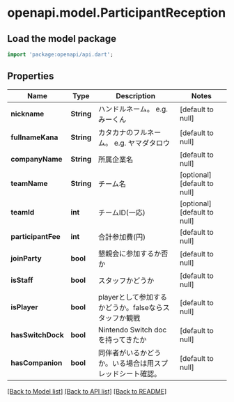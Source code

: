 # openapi.model.ParticipantReception

## Load the model package
```dart
import 'package:openapi/api.dart';
```

## Properties
Name | Type | Description | Notes
------------ | ------------- | ------------- | -------------
**nickname** | **String** | ハンドルネーム。 e.g. みーくん | [default to null]
**fullnameKana** | **String** | カタカナのフルネーム。 e.g. ヤマダタロウ | [default to null]
**companyName** | **String** | 所属企業名 | [default to null]
**teamName** | **String** | チーム名 | [optional] [default to null]
**teamId** | **int** | チームID(一応) | [optional] [default to null]
**participantFee** | **int** | 合計参加費(円) | [default to null]
**joinParty** | **bool** | 懇親会に参加するか否か | [default to null]
**isStaff** | **bool** | スタッフかどうか | [default to null]
**isPlayer** | **bool** | playerとして参加するかどうか。falseならスタッフか観戦 | [default to null]
**hasSwitchDock** | **bool** | Nintendo Switch doc を持ってきたか | [default to null]
**hasCompanion** | **bool** | 同伴者がいるかどうか。いる場合は用スプレッドシート確認。 | [default to null]

[[Back to Model list]](../README.md#documentation-for-models) [[Back to API list]](../README.md#documentation-for-api-endpoints) [[Back to README]](../README.md)


